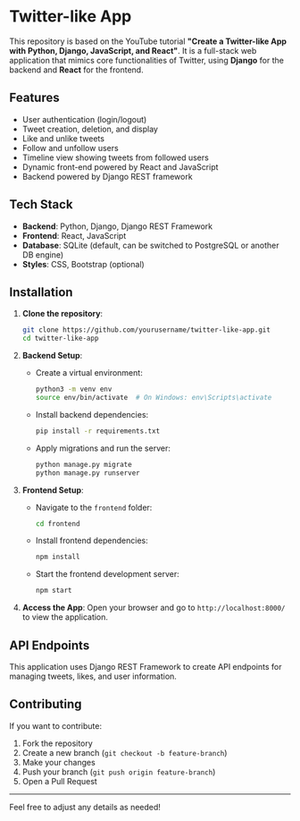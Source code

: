 # Twitter-like App

This repository is based on the YouTube tutorial **"Create a Twitter-like App with Python, Django, JavaScript, and React"**. It is a full-stack web application that mimics core functionalities of Twitter, using **Django** for the backend and **React** for the frontend.

## Features

- User authentication (login/logout)
- Tweet creation, deletion, and display
- Like and unlike tweets
- Follow and unfollow users
- Timeline view showing tweets from followed users
- Dynamic front-end powered by React and JavaScript
- Backend powered by Django REST framework

## Tech Stack

- **Backend**: Python, Django, Django REST Framework
- **Frontend**: React, JavaScript
- **Database**: SQLite (default, can be switched to PostgreSQL or another DB engine)
- **Styles**: CSS, Bootstrap (optional)

## Installation

1. **Clone the repository**:
   ```bash
   git clone https://github.com/yourusername/twitter-like-app.git
   cd twitter-like-app
   ```

2. **Backend Setup**:
   - Create a virtual environment:
     ```bash
     python3 -m venv env
     source env/bin/activate  # On Windows: env\Scripts\activate
     ```
   - Install backend dependencies:
     ```bash
     pip install -r requirements.txt
     ```
   - Apply migrations and run the server:
     ```bash
     python manage.py migrate
     python manage.py runserver
     ```

3. **Frontend Setup**:
   - Navigate to the `frontend` folder:
     ```bash
     cd frontend
     ```
   - Install frontend dependencies:
     ```bash
     npm install
     ```
   - Start the frontend development server:
     ```bash
     npm start
     ```

4. **Access the App**:
   Open your browser and go to `http://localhost:8000/` to view the application.

## API Endpoints

This application uses Django REST Framework to create API endpoints for managing tweets, likes, and user information.


## Contributing

If you want to contribute:
1. Fork the repository
2. Create a new branch (`git checkout -b feature-branch`)
3. Make your changes
4. Push your branch (`git push origin feature-branch`)
5. Open a Pull Request


---

Feel free to adjust any details as needed!
